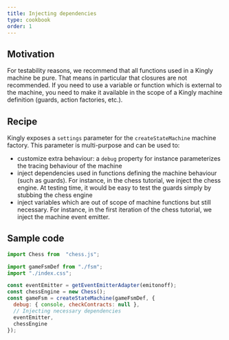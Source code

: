 ```yaml
---
title: Injecting dependencies
type: cookbook
order: 1
---
```


## Motivation
For testability reasons, we recommend that all functions used in a Kingly machine be pure. That means in particular that closures are not recommended. If you need to use a variable or function which is external to the machine, you need to make it available in the scope of a Kingly machine definition (guards, action factories, etc.).

## Recipe
Kingly exposes a `settings` parameter for the `createStateMachine` machine factory. This parameter is multi-purpose and can be used to:
- customize extra behaviour: a `debug` property for instance parameterizes the tracing behaviour of the machine
- inject dependencies used in functions defining the machine behaviour (such as guards). For instance, in the chess tutorial, we inject the chess engine. At testing time, it would be easy to test the guards simply by stubbing the chess engine
- inject variables which are out of scope of machine functions but still necessary. For instance, in the first iteration of the chess tutorial, we inject the machine event emitter.

## Sample code
```js
import Chess from  "chess.js";

import gameFsmDef from "./fsm";
import "./index.css";

const eventEmitter = getEventEmitterAdapter(emitonoff);
const chessEngine = new Chess();
const gameFsm = createStateMachine(gameFsmDef, {
  debug: { console, checkContracts: null },
  // Injecting necessary dependencies
  eventEmitter,
  chessEngine
});

```
